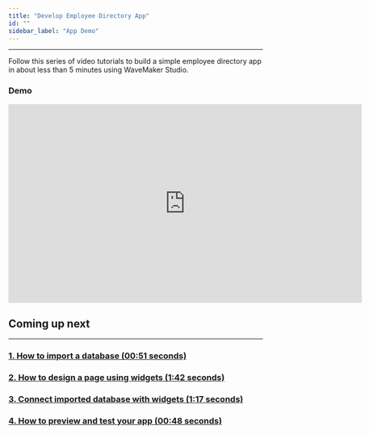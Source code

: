 ```yaml
---
title: "Develop Employee Directory App"
id: ""
sidebar_label: "App Demo"
---
```

---
Follow this series of video tutorials to build a simple employee directory app in about less than 5 minutes using WaveMaker Studio.

### Demo
  
<iframe width="700" height="394" src="https://www.youtube-nocookie.com/embed/tLjGGJbrZ2Q?rel=0" frameborder="0" allow="accelerometer; autoplay; encrypted-media" allowfullscreen></iframe>

## Coming up next

---
### [1. How to import a database (00:51 seconds)](/learn/tutorials/build-app-in-5-minutes/import-database)
### [2. How to design a page using widgets (1:42 seconds)](/learn/tutorials/build-app-in-5-minutes/drag-and-drop-widget)
### [3. Connect imported database with widgets (1:17 seconds)](/learn/tutorials/build-app-in-5-minutes/connecting-datasource-to-widget)
### [4. How to preview and test your app (00:48 seconds)](/learn/tutorials/build-app-in-5-minutes/preview-test-app)